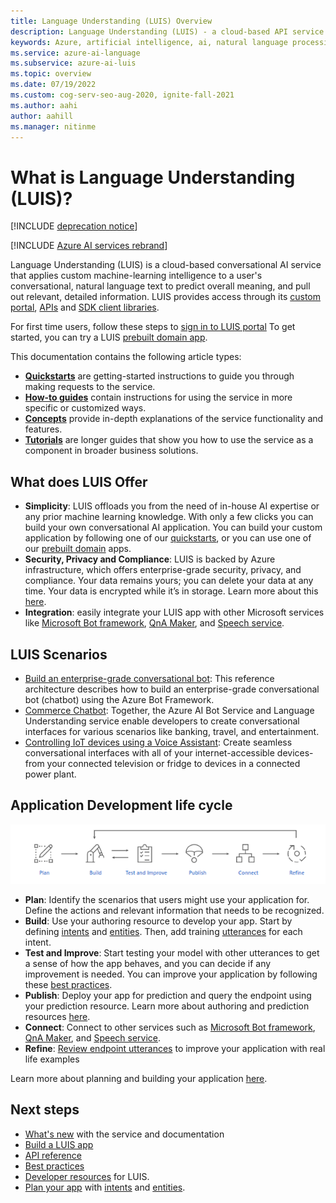 ```yaml
---
title: Language Understanding (LUIS) Overview
description: Language Understanding (LUIS) - a cloud-based API service using machine-learning to conversational, natural language to predict meaning and extract information.
keywords: Azure, artificial intelligence, ai, natural language processing, nlp, natural language understanding, nlu, LUIS, conversational AI, ai chatbot, nlp ai, azure luis
ms.service: azure-ai-language
ms.subservice: azure-ai-luis
ms.topic: overview
ms.date: 07/19/2022
ms.custom: cog-serv-seo-aug-2020, ignite-fall-2021
ms.author: aahi
author: aahill
ms.manager: nitinme
---
```


# What is Language Understanding (LUIS)?

[!INCLUDE [deprecation notice](./includes/deprecation-notice.md)]

[!INCLUDE [Azure AI services rebrand](../includes/rebrand-note.md)]

Language Understanding (LUIS) is a cloud-based conversational AI service that applies custom machine-learning intelligence to a user's conversational, natural language text to predict overall meaning, and pull out relevant, detailed information. LUIS provides access through its [custom portal](https://www.luis.ai), [APIs][endpoint-apis] and [SDK client libraries](client-libraries-rest-api.md).

For first time users, follow these steps to [sign in to LUIS portal](how-to/sign-in.md "sign in to LUIS portal")
To get started, you can try a LUIS [prebuilt domain app](luis-get-started-create-app.md).

This documentation contains the following article types:  

* [**Quickstarts**](luis-get-started-create-app.md) are getting-started instructions to guide you through making requests to the service.  
* [**How-to guides**](how-to/sign-in.md) contain instructions for using the service in more specific or customized ways.  
* [**Concepts**](concepts/application-design.md) provide in-depth explanations of the service functionality and features.  
* [**Tutorials**](tutorial/build-decomposable-application.md) are longer guides that show you how to use the service as a component in broader business solutions.  

## What does LUIS Offer 

* **Simplicity**: LUIS offloads you from the need of in-house AI expertise or any prior machine learning knowledge. With only a few clicks you can build your own conversational AI application. You can build your custom application by following one of our [quickstarts](luis-get-started-create-app.md), or you can use one of our [prebuilt domain](luis-get-started-create-app.md) apps.
* **Security, Privacy and Compliance**: LUIS is backed by Azure infrastructure, which offers enterprise-grade security, privacy, and compliance. Your data remains yours; you can delete your data at any time. Your data is encrypted while it’s in storage. Learn more about this [here](https://azure.microsoft.com/support/legal/cognitive-services-compliance-and-privacy).
* **Integration**: easily integrate your LUIS app with other Microsoft services like [Microsoft Bot framework](/composer/tutorial/tutorial-luis), [QnA Maker](../QnAMaker/choose-natural-language-processing-service.md), and [Speech service](../speech-service/get-started-intent-recognition.md).


## LUIS Scenarios
* [Build an enterprise-grade conversational bot](/azure/architecture/reference-architectures/ai/conversational-bot): This reference architecture describes how to build an enterprise-grade conversational bot (chatbot) using the Azure Bot Framework.
* [Commerce Chatbot](/azure/architecture/solution-ideas/articles/commerce-chatbot): Together, the Azure AI Bot Service and Language Understanding service enable developers to create conversational interfaces for various scenarios like banking, travel, and entertainment.
* [Controlling IoT devices using a Voice Assistant](/azure/architecture/solution-ideas/articles/iot-controlling-devices-with-voice-assistant): Create seamless conversational interfaces with all of your internet-accessible devices-from your connected television or fridge to devices in a connected power plant.


## Application Development life cycle

![LUIS app development life cycle](./media/luis-overview/luis-dev-lifecycle.png "LUIS Application Develooment Lifecycle")

-	**Plan**: Identify the scenarios that users might use your application for. Define the actions and relevant information that needs to be recognized.
-	**Build**: Use your authoring resource to develop your app. Start by defining [intents](concepts/intents.md) and [entities](concepts/entities.md). Then, add training [utterances](concepts/utterances.md) for each intent. 
-	**Test and Improve**: Start testing your model with other utterances to get a sense of how the app behaves, and you can decide if any improvement is needed. You can improve your application by following these [best practices](faq.md). 
-	**Publish**: Deploy your app for prediction and query the endpoint using your prediction resource. Learn more about authoring and prediction resources [here](luis-how-to-azure-subscription.md). 
-	**Connect**: Connect to other services such as [Microsoft Bot framework](/composer/tutorial/tutorial-luis), [QnA Maker](../QnAMaker/choose-natural-language-processing-service.md), and [Speech service](../speech-service/get-started-intent-recognition.md). 
-	**Refine**: [Review endpoint utterances](how-to/improve-application.md) to improve your application with real life examples

Learn more about planning and building your application [here](concepts/application-design.md).

## Next steps

* [What's new](whats-new.md "What's new") with the service and documentation
* [Build a LUIS app](tutorial/build-decomposable-application.md)
* [API reference][endpoint-apis]
* [Best practices](faq.md)
* [Developer resources](developer-reference-resource.md "Developer resources") for LUIS.
* [Plan your app](concepts/application-design.md "Plan your app") with [intents](concepts/intents.md "intents") and [entities](concepts/entities.md "entities").

[bot-framework]: /bot-framework/
[flow]: /connectors/luis/
[authoring-apis]: https://go.microsoft.com/fwlink/?linkid=2092087
[endpoint-apis]: https://go.microsoft.com/fwlink/?linkid=2092356
[qnamaker]: https://qnamaker.ai/
